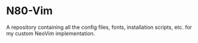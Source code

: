 # N80-Vim
A repository containing all the config files, fonts, installation scripts, etc. for my custom NeoVim implementation.
